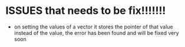 # ISSUES that needs to be fix!!!!!!!

- on setting the values of a vector it stores the pointer of that value instead of the value, the error has been found and will be fixed very soon

